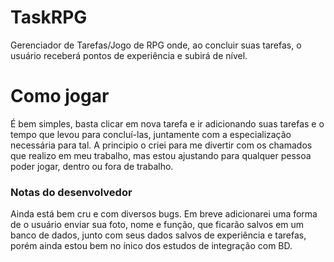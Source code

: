 # TaskRPG
Gerenciador de Tarefas/Jogo de RPG onde, ao concluir suas tarefas, o usuário receberá pontos de experiência e subirá de nível.

# Como jogar
É bem simples, basta clicar em nova tarefa e ir adicionando suas tarefas e o tempo que levou para concluí-las, juntamente com a especialização necessária para tal.
A principio o criei para me divertir com os chamados que realizo em meu trabalho, mas estou ajustando para qualquer pessoa poder jogar, dentro ou fora de trabalho.



### Notas do desenvolvedor
Ainda está bem cru e com diversos bugs.
Em breve adicionarei uma forma de o usuário enviar sua foto, nome e função, que ficarão salvos em um banco de dados, junto com seus dados salvos de experiência e tarefas, porém ainda estou bem no ínico dos estudos de integração com BD.
